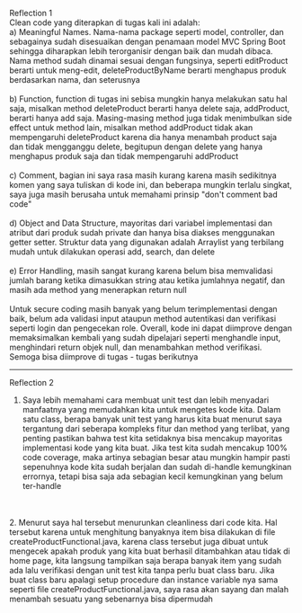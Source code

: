 Reflection 1 <br />
Clean code yang diterapkan di tugas kali ini adalah: <br />
a) Meaningful Names. Nama-nama package seperti model, 
controller, dan sebagainya sudah disesuaikan dengan 
penamaan model MVC Spring Boot sehingga diharapkan 
lebih terorganisir dengan baik dan mudah dibaca. 
Nama method sudah dinamai sesuai dengan fungsinya, 
seperti editProduct berarti untuk meng-edit, 
deleteProductByName berarti menghapus produk berdasarkan nama, dan seterusnya <br />
<br />
b) Function, function di tugas ini sebisa mungkin hanya melakukan satu hal saja,
misalkan method deleteProduct berarti hanya delete saja, addProduct, berarti hanya
add saja. Masing-masing method juga tidak menimbulkan side effect untuk method lain,
misalkan method addProduct tidak akan mempengaruhi deleteProduct karena dia hanya menambah
product saja dan tidak mengganggu delete, begitupun dengan delete yang hanya menghapus produk saja
dan tidak mempengaruhi addProduct
<br />
<br />
c) Comment, bagian ini saya rasa masih kurang karena masih sedikitnya komen yang saya
tuliskan di kode ini, dan beberapa mungkin terlalu singkat, saya juga masih berusaha untuk
memahami prinsip "don't comment bad code"
<br />
<br />
d) Object and Data Structure, mayoritas dari variabel implementasi dan atribut dari produk
sudah private dan hanya bisa diakses menggunakan getter setter. Struktur data yang digunakan
adalah Arraylist yang terbilang mudah untuk dilakukan operasi add, search, dan delete
<br />
<br />
e) Error Handling, masih sangat kurang karena belum bisa memvalidasi jumlah barang ketika dimasukkan string atau ketika jumlahnya negatif,
dan masih ada method yang menerapkan return null
<br />
<br />
Untuk secure coding masih banyak yang belum terimplementasi dengan baik, belum ada validasi input
ataupun method autentikasi dan verifikasi seperti login dan pengecekan role. Overall, kode ini
dapat diimprove dengan memaksimalkan kembali yang sudah dipelajari seperti menghandle input,
menghindari return objek null, dan menambahkan method verifikasi. Semoga bisa diimprove di tugas - tugas berikutnya
<br />

----
Reflection 2 <br />
1. Saya lebih memahami cara membuat unit test dan lebih menyadari manfaatnya yang memudahkan kita untuk mengetes kode kita.
Dalam satu class, berapa banyak unit test yang harus kita buat menurut saya tergantung dari seberapa kompleks
fitur dan method yang terlibat, yang penting pastikan bahwa test kita setidaknya bisa mencakup mayoritas
implementasi kode yang kita buat. Jika test kita sudah mencakup 100% code coverage, maka artinya sebagian besar atau mungkin
hampir pasti sepenuhnya kode kita sudah berjalan dan sudah di-handle kemungkinan errornya, tetapi bisa saja ada sebagian kecil
kemungkinan yang belum ter-handle
<br />
<br />
2. Menurut saya hal tersebut menurunkan cleanliness dari code kita. Hal tersebut karena untuk menghitung banyaknya
item bisa dilakukan di file createProductFunctional.java, karena class tersebut juga dibuat untuk mengecek apakah
produk yang kita buat berhasil ditambahkan atau tidak di home page, kita langsung tampilkan saja berapa banyak
item yang sudah ada lalu verifikasi dengan unit test kita tanpa perlu buat class baru. Jika buat class baru apalagi setup procedure dan
instance variable nya sama seperti file createProductFunctional.java, saya rasa akan sayang dan malah
menambah sesuatu yang sebenarnya bisa dipermudah
